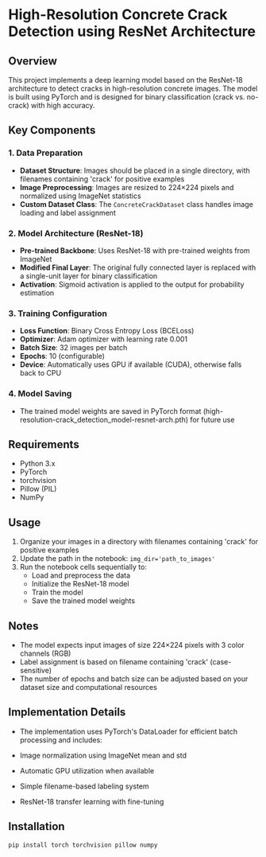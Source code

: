 # High-Resolution Concrete Crack Detection using ResNet Architecture

## Overview
This project implements a deep learning model based on the ResNet-18 architecture to detect cracks in high-resolution concrete images. The model is built using PyTorch and is designed for binary classification (crack vs. no-crack) with high accuracy.

## Key Components

### 1. Data Preparation
- **Dataset Structure**: Images should be placed in a single directory, with filenames containing 'crack' for positive examples
- **Image Preprocessing**: Images are resized to 224×224 pixels and normalized using ImageNet statistics
- **Custom Dataset Class**: The `ConcreteCrackDataset` class handles image loading and label assignment

### 2. Model Architecture (ResNet-18)
- **Pre-trained Backbone**: Uses ResNet-18 with pre-trained weights from ImageNet
- **Modified Final Layer**: The original fully connected layer is replaced with a single-unit layer for binary classification
- **Activation**: Sigmoid activation is applied to the output for probability estimation

### 3. Training Configuration
- **Loss Function**: Binary Cross Entropy Loss (BCELoss)
- **Optimizer**: Adam optimizer with learning rate 0.001
- **Batch Size**: 32 images per batch
- **Epochs**: 10 (configurable)
- **Device**: Automatically uses GPU if available (CUDA), otherwise falls back to CPU

### 4. Model Saving
- The trained model weights are saved in PyTorch format (high-resolution-crack_detection_model-resnet-arch.pth) for future use

## Requirements
- Python 3.x
- PyTorch
- torchvision
- Pillow (PIL)
- NumPy

## Usage
1. Organize your images in a directory with filenames containing 'crack' for positive examples
2. Update the path in the notebook: `img_dir='path_to_images'`
3. Run the notebook cells sequentially to:
   - Load and preprocess the data
   - Initialize the ResNet-18 model
   - Train the model
   - Save the trained model weights

## Notes
- The model expects input images of size 224×224 pixels with 3 color channels (RGB)
- Label assignment is based on filename containing 'crack' (case-sensitive)
- The number of epochs and batch size can be adjusted based on your dataset size and computational resources

## Implementation Details
- The implementation uses PyTorch's DataLoader for efficient batch processing and includes:

- Image normalization using ImageNet mean and std

- Automatic GPU utilization when available

- Simple filename-based labeling system

- ResNet-18 transfer learning with fine-tuning

## Installation
```bash
pip install torch torchvision pillow numpy

